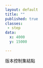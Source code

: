 ```yaml
---
layout: default
title: ""
published: true
classes:
 - step
data:
  x: 4000
  y: 15000

---
```


版本控制集結點

